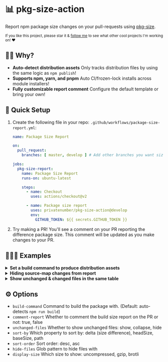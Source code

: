 # 📊 pkg-size-action

Report npm package size changes on your pull-requests using [pkg-size](https://github.com/privatenumber/pkg-size).

<Screenshot>

<sub>If you like this project, please star it & [follow me](https://github.com/privatenumber) to see what other cool projects I'm working on! ❤️</sub>

## 🙋‍♂️ Why?
- **Auto-detect distribution assets** Only tracks distribution files by using the same logic as `npm publish`!
- **Supports npm, yarn, and pnpm** Auto CI/frozen-lock installs across module installers!
- **Fully customizable report comment** Configure the default template or bring your own!

## 🚦 Quick Setup
1. Create the following file in your repo: `.github/workflows/package-size-report.yml`:

    ```yaml
    name: Package Size Report

    on:
      pull_request:
        branches: [ master, develop ] # Add other branches you want size checks on

    jobs:
      pkg-size-report:
        name: Package Size Report
        runs-on: ubuntu-latest

        steps:
          - name: Checkout
            uses: actions/checkout@v2

          - name: Package size report
            uses: privatenumber/pkg-size-action@develop
            env:
              GITHUB_TOKEN: ${{ secrets.GITHUB_TOKEN }}
    ```

2. Try making a PR! You'll see a comment on your PR reporting the difference package size. This comment will be updated as you make changes to your PR.

## 👨🏻‍🏫 Examples

<details>
  <summary><strong>Set a build command to produce distribution assets</strong></summary>
  <br>

By default, pkg-size-action detects whether a "npm run build" script exists. If not, it assumes your repo doesn't have a build step and won't even install dependencies (disable this auto-check behavior by passing in `false`).

If your repo has a different build script, specify one via `build-command`.

```yaml
name: Package Size Report

on:
  pull_request:
    branches: [ master, develop ]

jobs:
  pkg-size-report:
    name: Package Size Report
    runs-on: ubuntu-latest

    steps:
      - name: Checkout
        uses: actions/checkout@v2

      - name: Package size report
        uses: privatenumber/pkg-size-action@develop
        env:
          GITHUB_TOKEN: ${{ secrets.GITHUB_TOKEN }}
        with:
          build-command: npm run prod-build # Set a different build script here
```
</details>

<details>
  <summary><strong>Hiding source-map changes from report</strong></summary>
  <br>

Source-maps can be a negligible when considering distribution size. Hide them from your report to reduce the noise using a glob.

```yaml
name: Package Size Report

on:
  pull_request:
    branches: [ master, develop ]

jobs:
  pkg-size-report:
    name: Package Size Report
    runs-on: ubuntu-latest

    steps:
      - name: Checkout
        uses: actions/checkout@v2

      - name: Package size report
        uses: privatenumber/pkg-size-action@develop
        env:
          GITHUB_TOKEN: ${{ secrets.GITHUB_TOKEN }}
        with:
          hide-files: '*.{js,css}.map' # Set a glob to filter out irrelevant files
```
</details>

<details>
  <summary><strong>Show unchanged & changed files in the same table</strong></summary>
  <br>

```yaml
name: Package Size Report

on:
  pull_request:
    branches: [ master, develop ]

jobs:
  pkg-size-report:
    name: Package Size Report
    runs-on: ubuntu-latest

    steps:
      - name: Checkout
        uses: actions/checkout@v2

      - name: Package size report
        uses: privatenumber/pkg-size-action@develop
        env:
          GITHUB_TOKEN: ${{ secrets.GITHUB_TOKEN }}
        with:
          unchanged-files: show # Make unchanged files appear in the same table
```
</details>

## ⚙️ Options
- `build-command` Command to build the package with. (Default: auto-detects `npm run build`)
- `comment-report` Whether to comment the build size report on the PR or not: true, false
- `unchanged-files` Whether to show unchanged files: show, collapse, hide
- `sort-by` Which property to sort by: delta (size difference), headSize, baseSize, path
- `sort-order` Sort order: desc, asc
- `hide-files` Glob pattern to hide files with
- `display-size` Which size to show: uncompressed, gzip, brotli

